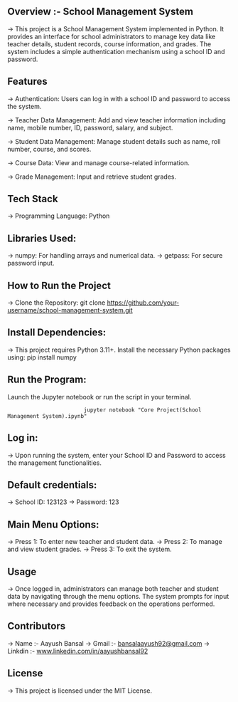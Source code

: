 
## Overview :- School Management System

-> This project is a School Management System implemented in Python. It provides an interface for school administrators to manage key data like teacher details, student records, course information, and grades. The system includes a simple authentication mechanism using a school ID and password.

## Features

-> Authentication: Users can log in with a school ID and password to access the system.

-> Teacher Data Management: Add and view teacher information including name, mobile number, ID, password, salary, and subject.

-> Student Data Management: Manage student details such as name, roll number, course, and scores.

-> Course Data: View and manage course-related information.

-> Grade Management: Input and retrieve student grades.

## Tech Stack

-> Programming Language: Python

## Libraries Used:

-> numpy: For handling arrays and numerical data.
-> getpass: For secure password input.

## How to Run the Project

-> Clone the Repository:
                            git clone https://github.com/your-username/school-management-system.git

## Install Dependencies:

-> This project requires Python 3.11+. Install the necessary Python packages using:
                                                    pip install numpy

## Run the Program:

Launch the Jupyter notebook or run the script in your terminal.

                            jupyter notebook "Core Project(School Management System).ipynb"

## Log in:

-> Upon running the system, enter your School ID and Password to access the management functionalities.

## Default credentials:

-> School ID: 123123
-> Password: 123

## Main Menu Options:

-> Press 1: To enter new teacher and student data.
-> Press 2: To manage and view student grades.
-> Press 3: To exit the system.

## Usage
-> Once logged in, administrators can manage both teacher and student data by navigating through the menu options. The system prompts for input where necessary and provides feedback on the operations performed.

## Contributors
-> Name :- Aayush Bansal
-> Gmail :- bansalaayush92@gmail.com
-> Linkdin :- www.linkedin.com/in/aayushbansal92

## License
-> This project is licensed under the MIT License.

